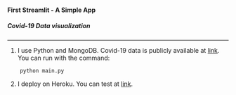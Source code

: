 #### First Streamlit - A Simple App
##### Covid-19 Data visualization
***
1. 
   I use Python and MongoDB. Covid-19 data is publicly available at [link](https://www.mongodb.com/blog/post/querying-covid-19-data-atlas).
You can run with the command:
```
    python main.py
```
2. I deploy on Heroku. You can test at [link](https://covid19-first-streamlit.herokuapp.com/).
